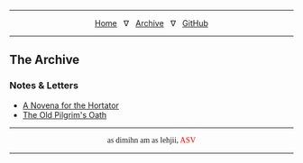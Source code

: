 
---

<center>
<a href="index.html">Home</a>&nbsp;&nbsp;&nbsp;&nabla;&nbsp;&nbsp;&nbsp;<a href="archive.html">Archive</a>&nbsp;&nbsp;&nbsp;&nabla;&nbsp;&nbsp;&nbsp;<a href="https://github.com/mmillar-bolis/MDunmeris">GitHub</a>
</center>

---

## The Archive

### Notes & Letters

- [A Novena for the Hortator](./documents/Novena_for_the_Hortator.md)
- [The Old Pilgrim's Oath](./documents/Old_Pilgrims_Oath.md)


---

<center>
<span style="font-family:Daedric">as dimihn am as lehjii, <span style="color:red">ASV</span></span>
</center>

---

